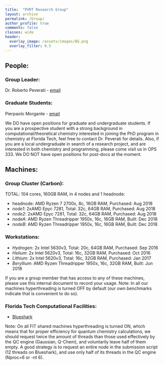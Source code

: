 ```yaml
---
title:  "PVRT Research Group"
layout: archive
permalink: /Group/
author_profile: true
comments: false
classes: wide
header:
  overlay_image: /assets/images/BG.png
  overlay_filter: 0.5  
---
```


## People:
### Group Leader: 
Dr. Roberto Peverati - [email](mailto:rpeverati@fit.edu)

### Graduate Students: 
Pierpaolo Morgante - [email](mailto:pmorgante2017@go.fit.edu)

We DO have open positions for graduate and undergraduate students. If you are a prospective student with a strong background in computational/theoretical chemistry interested in joining the PhD program in chemistry at Florida Tech, feel free to contact Dr. Peverati for details. Also, if you are a local undergraduate in search of a research project, and are interested in both chemistry and programming, please come visit us in OPS 333.
We DO NOT have open positions for post-docs at the moment.

## Machines:
### Group Cluster (Carbon):
TOTAL: 104 cores, 160GB RAM, in 4 nodes and 1 headnode:
- headnode: AMD Ryzen 7 2700x, 8c, 16GB RAM, Purchased: Aug 2018
- *node1*: 2xAMD Epyc 7281, Total: 32c, 64GB RAM, Purchased: Aug 2018
- *node2*: 2xAMD Epyc 7281, Total: 32c, 64GB RAM, Purchased: Aug 2018
- *nodeA*: AMD Ryzen Threadripper 1950x, 16c, 16GB RAM, Built: Dec 2018
- *nodeB*: AMD Ryzen Threadripper 1950x, 16c, 16GB RAM, Built: Dec 2018

### Workstations:
- *Hydrogen*: 2x Intel 5630v3, Total: 20c, 64GB RAM, Purchased: Sep 2016
- *Helium*: 2x Intel 5620v3, Total: 16c, 32GB RAM, Purchased: Oct 2016
- *Lithium*: 2x Intel 5620v3, Total: 16c, 32GB RAM, Purchased: Jan 2017
- *Beryllium*: AMD Ryzen Threadripper 1950x, 16c, 32GB RAM, Built: Jun 2018

If you are a group member that has access to any of these machines, please use this internal document to record your usage.
Note: In all our machines hyperthreading is turned OFF by default (our own benchmarks indicate that is convenient to do so).

### Florida Tech Computational Facilities:
- [Blueshark](https://services.fit.edu/it_faq/content/39/350/en/what-is-the-blueshark-cluster.html)

Note: On all FIT shared machines hyperthreading is turned ON, which means that for proper efficiency for quantum chemistry calculations, we should request twice the amount of threads than those used effectively by the QC engine (Gaussian, Q-Chem), and voluntarily leave half of them empty. A good strategy is to request an entire node in the submission script (12 threads on Blueshark), and use only half of its threads in the QC engine (Nproc=6 or -nt 6).
